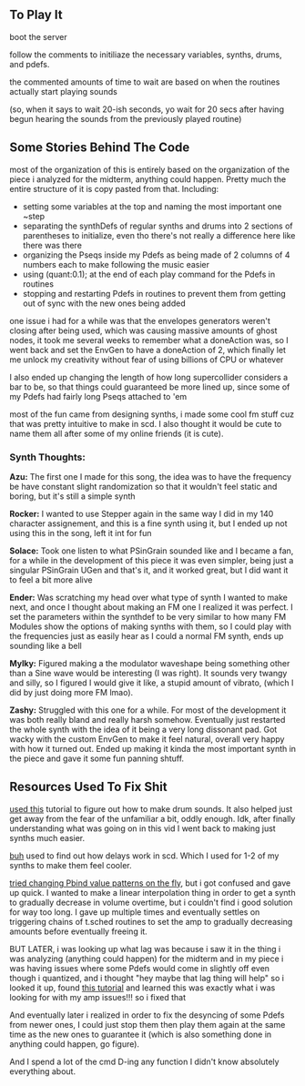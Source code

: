 ## To Play It
boot the server

follow the comments to initiliaze the necessary variables, synths, drums, and pdefs.

the commented amounts of time to wait are based on when the routines actually start playing sounds 

(so, when it says to wait 20-ish seconds, yo wait for 20 secs after having begun hearing the sounds from the previously played routine)

## Some Stories Behind The Code
most of the organization of this is entirely based on the organization of the piece i analyzed for the midterm, anything could happen. Pretty much the entire structure of it is copy pasted from that. Including: 
- setting some variables at the top and naming the most important one ~step
- separating the synthDefs of regular synths and drums into 2 sections of parentheses to initialize, even tho there's not really a difference here like there was there
- organizing the Pseqs inside my Pdefs as being made of 2 columns of 4 numbers each to make following the music easier
- using (quant:0.1); at the end of each play command for the Pdefs in routines
- stopping and restarting Pdefs in routines to prevent them from getting out of sync with the new ones being added

one issue i had for a while was that the envelopes generators weren't closing after being used, which was causing massive amounts of ghost nodes, it took me several weeks to remember what a doneAction was, so I went back and set the EnvGen to have a doneAction of 2, which finally let me unlock my creativity without fear of using billions of CPU or whatever

I also ended up changing the length of how long supercollider considers a bar to be, so that things could guaranteed be more lined up, since some of my Pdefs had fairly long Pseqs attached to 'em

most of the fun came from designing synths, i made some cool fm stuff cuz that was pretty intuitive to make in scd. I also thought it would be cute to name them all after some of my online friends (it is cute).

### Synth Thoughts:
**Azu:** The first one I made for this song, the idea was to have the frequency be have constant slight randomization so that it wouldn't feel static and boring, but it's still a simple synth

**Rocker:** I wanted to use Stepper again in the same way I did in my 140 character assignement, and this is a fine synth using it, but I ended up not using this in the song, left it int for fun

**Solace:** Took one listen to what PSinGrain sounded like and I became a fan, for a while in the development of this piece it was even simpler, being just a singular PSinGrain UGen and that's it, and it worked great, but I did want it to feel a bit more alive

**Ender:** Was scratching my head over what type of synth I wanted to make next, and once I thought about making an FM one I realized it was perfect. I set the parameters within the synthdef to be very similar to how many FM Modules show the options of making synths with them, so I could play with the frequencies just as easily hear as I could a normal FM synth, ends up sounding like a bell

**Mylky:** Figured making a the modulator waveshape being something other than a Sine wave would be interesting (I was right). It sounds very twangy and silly, so I figured I would give it like, a stupid amount of vibrato, (which I did by just doing more FM lmao).

**Zashy:** Struggled with this one for a while. For most of the development it was both really bland and really harsh somehow. Eventually just restarted the whole synth with the idea of it being a very long dissonant pad. Got wacky with the custom EnvGen to make it feel natural, overall very happy with how it turned out. Ended up making it kinda the most important synth in the piece and gave it some fun panning shtuff.

## Resources Used To Fix Shit
[used this](https://www.youtube.com/watch?v=xYc7_PbbtuE) tutorial to figure out how to make drum sounds. It also helped just get away from the fear of the unfamiliar a bit, oddly enough. Idk, after finally understanding what was going on in this vid I went back to making just synths much easier.

[buh](https://www.youtube.com/watch?v=VjUcklVHPNk) used to find out how delays work in scd. Which I used for 1-2 of my synths to make them feel cooler. 

[tried changing Pbind value patterns on the fly](https://depts.washington.edu/dxscdoc/Help/Tutorials/A-Practical-Guide/PG_Cookbook02_Manipulating_Patterns.html), but i got confused and gave up quick. I wanted to make a linear interpolation thing in order to get a synth to gradually decrease in volume overtime, but i couldn't find i good solution for way too long. I gave up multiple times and eventually settles on triggering chains of t.sched routines to set the amp to gradually decreasing amounts before eventually freeing it. 

BUT LATER, i was looking up what lag was because i saw it in the thing i was analyzing (anything could happen) for the midterm and in my piece i was having issues where some Pdefs would come in slightly off even though i quantized, and i thought "hey maybe that lag thing will help" so i looked it up, found [this tutorial](https://www.youtube.com/watch?v=JCqBPmpj8Gc) and learned this was exactly what i was looking for with my amp issues!!! so i fixed that

And eventually later i realized in order to fix the desyncing of some Pdefs from newer ones, I could just stop them then play them again at the same time as the new ones to guarantee it (which is also something done in anything could happen, go figure).

And I spend a lot of the cmd D-ing any function I didn't know absolutely everything about.